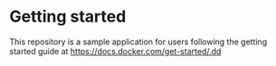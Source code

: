 # Getting started

This repository is a sample application for users following the getting started guide at https://docs.docker.com/get-started/.dd

